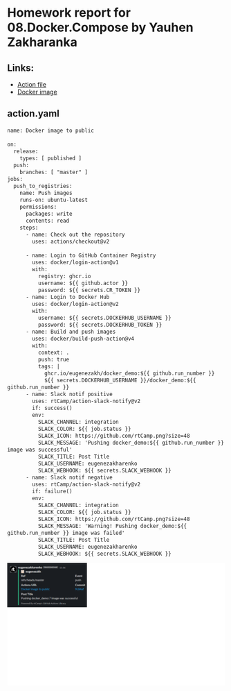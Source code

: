 # Homework report for 08.Docker.Compose by Yauhen Zakharanka

## Links:
* [Action file](https://github.com/eugenezakh/docker_demo/blob/master/.github/workflows/action.yaml)
* [Docker image](https://hub.docker.com/r/eugenezakh/docker_demo)

## action.yaml
```
name: Docker image to public

on:
  release:
    types: [ published ]
  push:
    branches: [ "master" ]
jobs:
  push_to_registries:
    name: Push images
    runs-on: ubuntu-latest
    permissions:
      packages: write
      contents: read
    steps:
      - name: Check out the repository
        uses: actions/checkout@v2

      - name: Login to GitHub Container Registry
        uses: docker/login-action@v1
        with:
          registry: ghcr.io
          username: ${{ github.actor }}
          password: ${{ secrets.CR_TOKEN }}
      - name: Login to Docker Hub
        uses: docker/login-action@v2
        with:
          username: ${{ secrets.DOCKERHUB_USERNAME }}
          password: ${{ secrets.DOCKERHUB_TOKEN }}
      - name: Build and push images
        uses: docker/build-push-action@v4
        with:
          context: .
          push: true
          tags: |
            ghcr.io/eugenezakh/docker_demo:${{ github.run_number }}
            ${{ secrets.DOCKERHUB_USERNAME }}/docker_demo:${{ github.run_number }}
      - name: Slack notif positive
        uses: rtCamp/action-slack-notify@v2
        if: success()
        env:
          SLACK_CHANNEL: integration
          SLACK_COLOR: ${{ job.status }}
          SLACK_ICON: https://github.com/rtCamp.png?size=48
          SLACK_MESSAGE: 'Pushing docker_demo:${{ github.run_number }} image was successful'
          SLACK_TITLE: Post Title
          SLACK_USERNAME: eugenezakharenko
          SLACK_WEBHOOK: ${{ secrets.SLACK_WEBHOOK }}
      - name: Slack notif negative
        uses: rtCamp/action-slack-notify@v2
        if: failure()
        env:
          SLACK_CHANNEL: integration
          SLACK_COLOR: ${{ job.status }}
          SLACK_ICON: https://github.com/rtCamp.png?size=48
          SLACK_MESSAGE: 'Warning! Pushing docker_demo:${{ github.run_number }} image was failed'
          SLACK_TITLE: Post Title
          SLACK_USERNAME: eugenezakharenko
          SLACK_WEBHOOK: ${{ secrets.SLACK_WEBHOOK }}
```

![Notif](https://github.com/pluhin/sa.it-academy.by/blob/md-sa2-23-23/Yauhen_Zakharanka/08.Docker.Compose/notif.png)